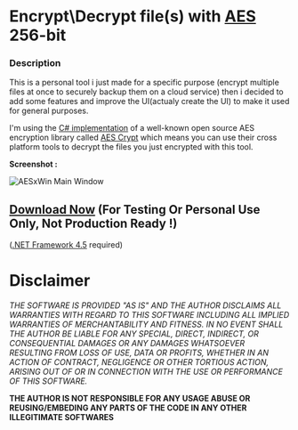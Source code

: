 Encrypt\Decrypt file(s) with [AES](https://en.wikipedia.org/wiki/Advanced_Encryption_Standard) 256-bit
===============================

### Description
This is a personal tool i just made for a specific purpose (encrypt multiple files at once to securely backup them on a cloud service) then i decided to add some features and improve the UI(actualy create the UI) to make it used for general purposes.

I'm using the [C# implementation](https://github.com/kenkendk/sharpaescrypt) of a well-known open source AES encryption library called [AES Crypt](https://www.aescrypt.com/) which means you can use their cross platform tools to decrypt the files you just encrypted with this tool.

**Screenshot :**

![AESxWin Main Window](https://i.imgur.com/cmGAbse.png)

## [Download Now](https://github.com/batmanalien/AESxWin/releases)  (**For Testing Or Personal Use Only, Not Production Ready !**)
([.NET Framework 4.5](https://www.microsoft.com/en-us/download/details.aspx?id=30653) required)

# Disclaimer
_THE SOFTWARE IS PROVIDED "AS IS" AND THE AUTHOR DISCLAIMS ALL WARRANTIES WITH REGARD TO THIS SOFTWARE INCLUDING ALL IMPLIED WARRANTIES OF MERCHANTABILITY AND FITNESS. IN NO EVENT SHALL THE AUTHOR BE LIABLE FOR ANY SPECIAL, DIRECT, INDIRECT, OR CONSEQUENTIAL DAMAGES OR ANY DAMAGES WHATSOEVER RESULTING FROM LOSS OF USE, DATA OR PROFITS, WHETHER IN AN ACTION OF CONTRACT, NEGLIGENCE OR OTHER TORTIOUS ACTION, ARISING OUT OF OR IN CONNECTION WITH THE USE OR PERFORMANCE OF THIS SOFTWARE._


__THE AUTHOR IS NOT RESPONSIBLE FOR ANY USAGE ABUSE OR REUSING/EMBEDING ANY PARTS OF THE CODE IN ANY OTHER ILLEGITIMATE SOFTWARES__
